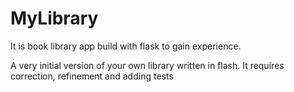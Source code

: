 # MyLibrary
It is book library app build with flask to gain experience.

A very initial version of your own library written in flash. It requires correction, refinement and adding tests
